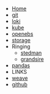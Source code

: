 <!-- docs/_sidebar.md -->

- [Home](/)
- [git](git.md)
- [loki](loki.md)
- [kube](kubenotes.md)
- [openebs](openebs.md)
- [storage](storage.md)
- Ringing
  - [stedman](stedman.md)
  - [grandsire](g11.md)
- [pandas](notes.md)
- LINKS
- [weave](weave.md)
- [github](https://github.com/d-james-projects/archive)
